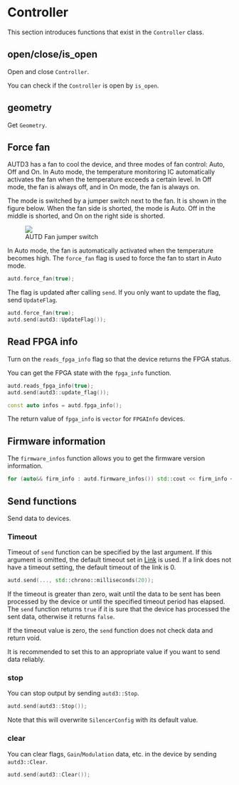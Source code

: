# Controller

This section introduces functions that exist in the `Controller` class.

## open/close/is_open

Open and close `Controller`.

You can check if the `Controller` is open by `is_open`.

## geometry

Get `Geometry`.

## Force fan

AUTD3 has a fan to cool the device, and three modes of fan control: Auto, Off and On.
In Auto mode, the temperature monitoring IC automatically activates the fan when the temperature exceeds a certain level. 
In Off mode, the fan is always off, and in On mode, the fan is always on.

The mode is switched by a jumper switch next to the fan.
It is shown in the figure below.
When the fan side is shorted, the mode is Auto.
Off in the middle is shorted, and On on the right side is shorted.

<figure>
  <img src="../fig/Users_Manual/fan.jpg"/>
  <figcaption>AUTD Fan jumper switch</figcaption>
</figure>

In Auto mode, the fan is automatically activated when the temperature becomes high.
The `force_fan` flag is used to force the fan to start in Auto mode.

```cpp
autd.force_fan(true);
```

The flag is updated after calling `send`.
If you only want to update the flag, send `UpdateFlag`.

```cpp
autd.force_fan(true);
autd.send(autd3::UpdateFlag());
```

## Read FPGA info

Turn on the `reads_fpga_info` flag so that the device returns the FPGA status.

You can get the FPGA state with the `fpga_info` function.

```cpp
autd.reads_fpga_info(true);
autd.send(autd3::update_flag());

const auto infos = autd.fpga_info();
```

The return value of `fpga_info` is `vector` for `FPGAInfo` devices.


## Firmware information

The `firmware_infos` function allows you to get the firmware version information.

```cpp
for (auto&& firm_info : autd.firmware_infos()) std::cout << firm_info << std::endl;
```

## Send functions

Send data to devices.

### Timeout

Timeout of `send` function can be specified by the last argument.
If this argument is omitted, the default timeout set in [Link](./link.md) is used.
If a link does not have a timeout setting, the default timeout of the link is 0.

```cpp
autd.send(..., std::chrono::milliseconds(20));
```

If the timeout is greater than zero, wait until the data to be sent has been processed by the device or until the specified timeout period has elapsed.
The `send` function returns `true` if it is sure that the device has processed the sent data, otherwise it returns `false`.

If the timeout value is zero, the `send` function does not check data and return void.

It is recommended to set this to an appropriate value if you want to send data reliably.

### stop

You can stop output by sending `autd3::Stop`.

```cpp
autd.send(autd3::Stop());
```

Note that this will overwrite `SilencerConfig` with its default value.

### clear

You can clear flags, `Gain`/`Modulation` data, etc. in the device by sending `autd3::Clear`.

```cpp
autd.send(autd3::Clear());
```
